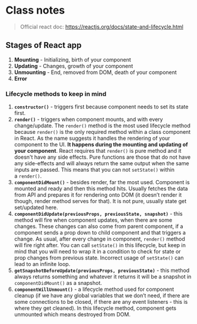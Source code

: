 # Class notes

> Official react doc: https://reactjs.org/docs/state-and-lifecycle.html

## Stages of React app

1. **Mounting** - Initializing, birth of your component
2. **Updating** - Changes, growth of your component
3. **Unmounting** - End, removed from DOM, death of your component
4. **Error**

### Lifecycle methods to keep in mind

1. **`constructor()`** - triggers first because component needs to set its state first.
2. **`render()`** - triggers when component mounts, and with every change/update. The `render()` method is the most used lifecycle method because `render()` is the only required method within a class component in React. As the name suggests it handles the rendering of your component to the UI. **It happens during the mounting and updating of your component**.
   React requires that `render()` is pure method and it doesn't have any side effects. Pure functions are those that do not have any side-effects and will always return the same output when the same inputs are passed. This means that you can not `setState()` within a `render()`.
3. **`componentDidMount()`** - besides render, far the most used. Component is mounted and ready and then this method hits. Usually fetches the data from API and prepares it for rendering onto DOM (it doesn’t render it though, render method serves for that). It is not pure, usually state get set/updated here.
4. **`componentDidUpdate(previousProps, previousState, snapshot)`** - this method will fire when component updates, when there are some changes. These changes can also come from parent component, if a component sends a prop down to child component and that triggers a change. As usual, after every change in component, `render()` method will fire right after.
   You can call `setState()` in this lifecycle, but keep in mind that you will need to wrap it in a condition to check for state or prop changes from previous state. Incorrect usage of `setState()` can lead to an infinite loop.
5. **`getSnapshotBeforeUpdate(previousProps, previousState)`** - this method always returns something and whatever it returns it will be a snapshot in `componentDidMount()` as a snapshot.
6. **`componentWillUnmount()`** - a lifecycle method used for component cleanup (if we have any global variables that we don’t need, if there are some connections to be closed, if there are any event listeners - this is where they get cleaned). In this lifecycle method, component gets unmounted which means destroyed from DOM.
